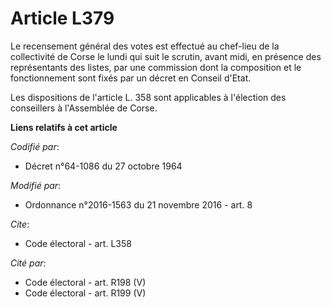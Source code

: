 # Article L379

Le recensement général des votes est effectué au chef-lieu de la collectivité de Corse le lundi qui suit le scrutin, avant
midi, en présence des représentants des listes, par une commission dont la composition et le fonctionnement sont fixés par un
décret en Conseil d'Etat. 

Les dispositions de l'article L. 358 sont applicables à l'élection des conseillers à l'Assemblée de Corse.

**Liens relatifs à cet article**

_Codifié par_:

  - Décret n°64-1086 du 27 octobre 1964

_Modifié par_:

  - Ordonnance n°2016-1563 du 21 novembre 2016 - art. 8

_Cite_:

  - Code électoral - art. L358

_Cité par_:

  - Code électoral - art. R198 (V)
  - Code électoral - art. R199 (V)
